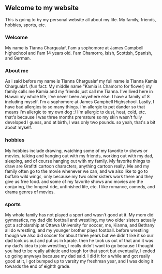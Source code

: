 ## Welcome to my website
This is going to by my personal website all about my life. My family, friends, hobbies, sports, etc.

### Welcome
My name is Tianna Chargualaf, I'am a sophomore at James Campbell highschool and I'am 14 years old. I'am Chamorro, Isish, Scottish, Spanish, and German. 

### About me 
As i said before my name is Tianna Chargualaf my full name is Tianna Kamia Chargualaf. (fun fact: My middle name "Kamia is Chamorro for flower) my family calls me Kamia and my friends just call me Tianna. I've lived here in Hawaii my whole life, I've never been anywhere else. I have a family of 8 including myself. I'm a sophomore at James Campbell Highschool. Lastly, I have bad allergies to so many things. I'm allergic to pet dander so that means I'm allergic to my own dog :/ I'm allergic to dust, heat, cold, etc. that's because I was three months premature so my skin wasn't fully developed I guess, and at birth, I was only two pounds. so yeah, that's a bit about myself.

 ### hobbies
 
 My hobbies include drawing, watching some of my favorite tv shows or movies, talking and hanging out with my friends, working out with my dad, sleeping, and of course hanging out with my family. My favorite things to draw are Grafitti cartoon characters, anything cartoon really. Me and my family often go to the movie whenever we can, and we also like to go to buffalo wild wings, only because my two older sisters work there and they give us free food. and some of my favorite shows and movies are the conjuring, the longest ride, unfinished life, etc. I like romance, comedy, and drama genres of movies. 

 ### sports
 
 My whole family has not played a sport and wasn't good at it. My mom did gymnastics, my dad did football and wrestling, my two older sisters actually got a scholarship at Ottawa University for soccer, me, Kianna, and Bethany all do wrestling, and my younger brother plays football. before wrestling though we also did soccer for about three years but we didn't like it so our dad took us out and put us in karate. then he took us out of that and it was my dad's idea to join wrestling, I really didn't want to go because I thought you had to be really athletic and tough for that sport but eventually, I ended up going anyways because my dad said. I did it for a while and got really good at it, I got bumped up to varsity my freshman year, and I was doing it towards the end of eighth grade.
